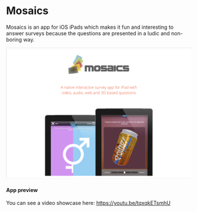 # Mosaics

Mosaics is an app for iOS iPads which makes it fun and interesting to answer surveys because the questions are presented in a ludic and non-boring way.

![](src/image.png)

#### App preview

You can see a video showcase here: https://youtu.be/tqxqkETsmhU
